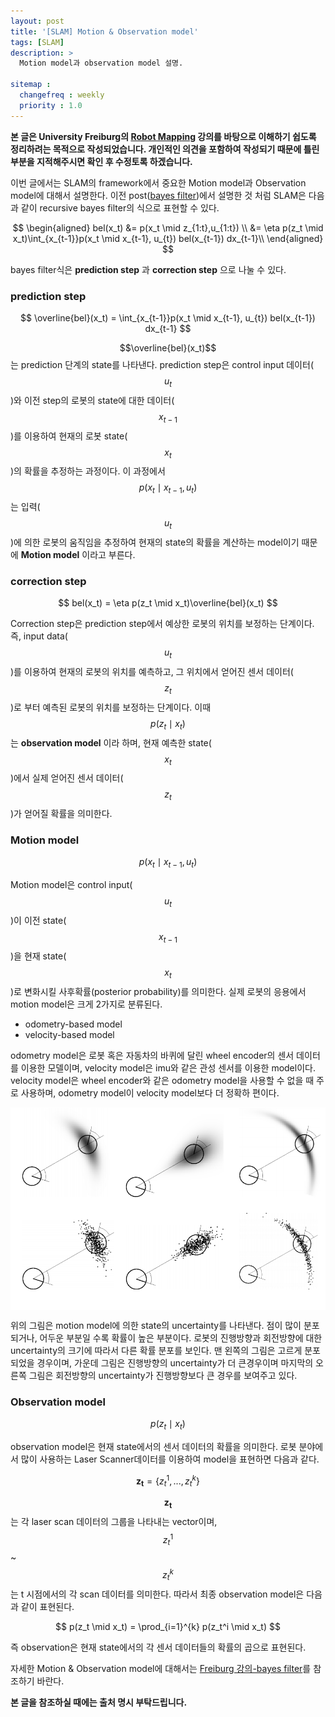 ```yaml
---
layout: post
title: '[SLAM] Motion & Observation model'
tags: [SLAM]
description: >
  Motion model과 observation model 설명.

sitemap :
  changefreq : weekly
  priority : 1.0
---
```


**본 글은 University Freiburg의 [Robot Mapping](http://ais.informatik.uni-freiburg.de/teaching/ws13/mapping/) 강의를 바탕으로 이해하기 쉽도록 정리하려는 목적으로 작성되었습니다. 개인적인 의견을 포함하여 작성되기 때문에 틀린 부분을 지적해주시면 확인 후 수정토록 하겠습니다.**

이번 글에서는 SLAM의 framework에서 중요한 Motion model과 Observation model에 대해서 설명한다. 이전 post([bayes filter](http://jinyongjeong.github.io/2017/01/13/SLAM_bayes_filter/))에서 설명한 것 처럼 SLAM은 다음과 같이 recursive bayes filter의 식으로 표현할 수 있다.

$$
\begin{aligned}
bel(x_t)  &= p(x_t \mid z_{1:t},u_{1:t}) \\
          &= \eta p(z_t \mid x_t)\int_{x_{t-1}}p(x_t \mid x_{t-1}, u_{t}) bel(x_{t-1}) dx_{t-1}\\
\end{aligned}
$$

bayes filter식은 **prediction step** 과 **correction step** 으로 나눌 수 있다.

### prediction step

$$
\overline{bel}(x_t) = \int_{x_{t-1}}p(x_t \mid x_{t-1}, u_{t}) bel(x_{t-1}) dx_{t-1}
$$

$$\overline{bel}(x_t)$$ 는 prediction 단계의 state를 나타낸다. prediction step은 control input 데이터($$u_t$$)와 이전 step의 로봇의 state에 대한 데이터($$x_{t-1}$$)를 이용하여 현재의 로봇 state($$x_t$$)의 확률을 추정하는 과정이다. 이 과정에서 $$p(x_t \mid x_{t-1}, u_{t})$$ 는 입력($$u_t$$)에 의한 로봇의 움직임을 추정하여 현재의 state의 확률을 계산하는 model이기 때문에 **Motion model** 이라고 부른다.

### correction step

$$
bel(x_t) = \eta p(z_t \mid x_t)\overline{bel}(x_t)
$$

Correction step은 prediction step에서 예상한 로봇의 위치를 보정하는 단계이다. 즉, input data($$u_t$$)를 이용하여 현재의 로봇의 위치를 예측하고, 그 위치에서 얻어진 센서 데이터($$z_t$$)로 부터 예측된 로봇의 위치를 보정하는 단계이다.
이때 $$p(z_t \mid x_t)$$ 는 **observation model** 이라 하며, 현재 예측한 state($$x_t$$)에서 실제 얻어진 센서 데이터($$z_t$$)가 얻어질 확률을 의미한다.

### Motion model

$$
p(x_t \mid x_{t-1}, u_{t})
$$

Motion model은 control input($$u_t$$)이 이전 state($$x_{t-1}$$)을 현재 state($$x_t$$)로 변화시킬 사후확률(posterior probability)를 의미한다. 실제 로봇의 응용에서 motion model은 크게 2가지로 분류된다.

* odometry-based model
* velocity-based model

odometry model은 로봇 혹은 자동차의 바퀴에 달린 wheel encoder의 센서 데이터를 이용한 모델이며, velocity model은 imu와 같은 관성 센서를 이용한 model이다. velocity model은 wheel encoder와 같은 odometry model을 사용할 수 없을 때 주로 사용하며, odometry model이 velocity model보다 더 정확하 편이다.

<img align="middle" src="/images/post/SLAM/motion_observation_model/odometry_based.png" width="700">

위의 그림은 motion model에 의한 state의 uncertainty를 나타낸다. 점이 많이 분포되거나, 어두운 부분일 수록 확률이 높은 부분이다. 로봇의 진행방향과 회전방향에 대한 uncertainty의 크기에 따라서 다른 확률 분포를 보인다. 맨 왼쪽의 그림은 고르게 분포되었을 경우이며, 가운데 그림은 진행방향의 uncertainty가 더 큰경우이며 마지막의 오른쪽 그림은 회전방향의 uncertainty가 진행방향보다 큰 경우를 보여주고 있다.



### Observation model

$$
p(z_t \mid x_t)
$$

observation model은 현재 state에서의 센서 데이터의 확률을 의미한다. 로봇 분야에서 많이 사용하는 Laser Scanner데이터를 이용하여 model을 표현하면 다음과 같다.

$$
\mathbf{z_t} = \{z_t^1,...,z_t^k\}
$$

$$\mathbf{z_t}$$ 는 각 laser scan 데이터의 그룹을 나타내는 vector이며, $$z_t^1$$ ~ $$z_t^k$$는 t 시점에서의 각 scan 데이터를 의미한다. 따라서 최종 observation model은 다음과 같이 표현된다.

$$
p(z_t \mid x_t) = \prod_{i=1}^{k} p(z_t^i \mid x_t)
$$

즉 observation은 현재 state에서의 각 센서 데이터들의 확률의 곱으로 표현된다.

자세한 Motion & Observation model에 대해서는 [Freiburg 강의-bayes filter](https://www.youtube.com/watch?v=5Pu558YtjYM)를 참조하기 바란다.

**본 글을 참조하실 때에는 출처 명시 부탁드립니다.**
